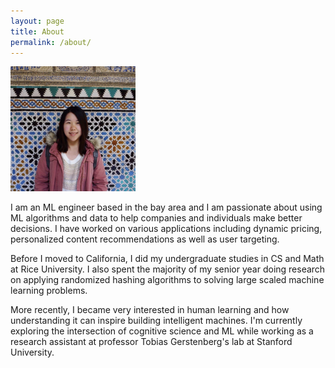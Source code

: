 ```yaml
---
layout: page
title: About
permalink: /about/
---
```


<img src="/images/yingchen.JPG" alt="profile" width="200"/>

I am an ML engineer based in the bay area and I am passionate about using ML algorithms and data to help companies and individuals make better decisions. I have worked on various applications including dynamic pricing, personalized content recommendations as well as user targeting. 

Before I moved to California, I did my undergraduate studies in CS and Math at Rice University. I also spent the majority of my senior year doing research on applying randomized hashing algorithms to solving large scaled machine learning problems. 

More recently, I became very interested in human learning and how understanding it can inspire building intelligent machines. I'm currently exploring the intersection of cognitive science and ML while working as a research assistant at professor Tobias Gerstenberg's lab at Stanford University.  

